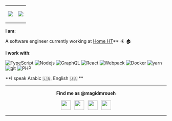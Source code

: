 <p align="center">
<table>
  <tr>
    <td>
<p align="center"><a href="https://dev.page/magidmroueh"><img src="https://github-readme-stats.vercel.app/api/top-langs?username=magidmroueh&show_icons=true&bg_color=0B0B0B&title_color=88DCF4&text_color=fff&icon_color=88DCF4&hide_border=true" /></a></p>
    </td>
    <td>
<p align="center"><a href="https://dev.page/magidmroueh"><img src="https://github-readme-stats.vercel.app/api?username=magidmroueh&show_icons=true&bg_color=0B0B0B&title_color=88DCF4&text_color=fff&icon_color=88DCF4&hide_border=true&count_private=true&show_icons=true" /></a></p>
    </td>
  </tr>
</table>
</p>

**I am**:

A software engineer currently working at [Home HT](https://home.ht/)\*\*
:sunny: 🏠

**I work with**:

<p>
  <img alt="TypeScript" src="https://img.shields.io/badge/-Typescript-0095D5?style=flat-square&logo=kotlin&logoColor=white" />
  <img alt="Nodejs" src="https://img.shields.io/badge/-Nodejs-43853d?style=flat-square&logo=Node.js&logoColor=white" />
  <img alt="GraphQL" src="https://img.shields.io/badge/-GraphQL-E10098?style=flat-square&logo=graphql&logoColor=white" />
  <img alt="React" src="https://img.shields.io/badge/-React-61DAFB?style=flat-square&logo=react&logoColor=white" />
  <img alt="Webpack" src="https://img.shields.io/badge/-Webpack-8DD6F9?style=flat-square&logo=webpack&logoColor=white" /> 
  <img alt="Docker" src="https://img.shields.io/badge/-Docker-2496ED?style=flat-square&logo=docker&logoColor=white" />
  <img alt="yarn" src="https://img.shields.io/badge/-YARN-2188B6?style=flat-square&logo=yarn&logoColor=white" />
  <img alt="git" src="https://img.shields.io/badge/-Git-F05032?style=flat-square&logo=git&logoColor=white" />
  <img alt="PHP" src="https://img.shields.io/badge/-PHP-5849BE?style=flat-square&logo=php&logoColor=white" />
</p>

**I speak Arabic :lebanon:, English :us: **

---

<p align="center">
  <b>Find me as @magidmroueh</b>
  <p align="center">
    <a href="https://linkedin.com/in/magid-mroueh"><img src="https://svgshare.com/i/SiT.svg" height=30 /></a>
    &nbsp;
    <a href="https://stackoverflow.com/users/3090394/magidmroueh"><img src="https://svgshare.com/i/ShT.svg" height=30 /></a>
    &nbsp;
    <a href="https://instagram.com/magidmroueh"><img src="https://svgshare.com/i/ShE.svg" height=30 /></a>
    &nbsp;
    <a href="https://twitter.com/magidmroueh"><img src="https://svgshare.com/i/SiG.svg" height=30 /></a>
  </p>
</p>

---
